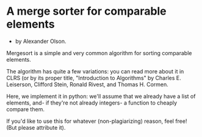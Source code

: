 # A merge sorter for comparable elements
 - by Alexander Olson.

Mergesort is a simple and very common algorithm for sorting comparable elements.

The algorithm has quite a few variations: you can read more about it in CLRS (or by its proper title, "Introduction to Algorithms" by Charles E. Leiserson, Clifford Stein, Ronald Rivest, and Thomas H. Cormen.

Here, we implement it in python: we'll assume that we already have a list of elements, and- if they're not already integers- a function to cheaply compare them.

If you'd like to use this for whatever (non-plagiarizing) reason, feel free! (But please attribute it).
